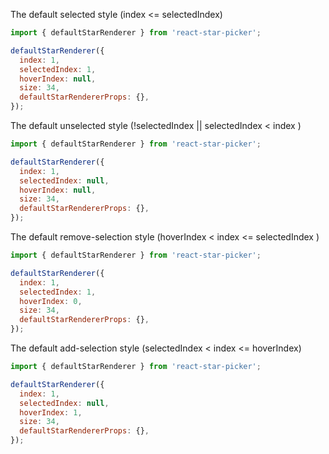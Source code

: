 <style>
    .DefaultStarComponent {
        font-size: 34px;
    }
</style>

The default selected style (index <= selectedIndex)

```jsx
import { defaultStarRenderer } from 'react-star-picker';

defaultStarRenderer({
  index: 1,
  selectedIndex: 1,
  hoverIndex: null,
  size: 34,
  defaultStarRendererProps: {},
});
```

The default unselected style (!selectedIndex || selectedIndex < index )

```jsx
import { defaultStarRenderer } from 'react-star-picker';

defaultStarRenderer({
  index: 1,
  selectedIndex: null,
  hoverIndex: null,
  size: 34,
  defaultStarRendererProps: {},
});
```

The default remove-selection style (hoverIndex < index <= selectedIndex )

```jsx
import { defaultStarRenderer } from 'react-star-picker';

defaultStarRenderer({
  index: 1,
  selectedIndex: 1,
  hoverIndex: 0,
  size: 34,
  defaultStarRendererProps: {},
});
```

The default add-selection style (selectedIndex < index <= hoverIndex)

```jsx
import { defaultStarRenderer } from 'react-star-picker';

defaultStarRenderer({
  index: 1,
  selectedIndex: null,
  hoverIndex: 1,
  size: 34,
  defaultStarRendererProps: {},
});
```
